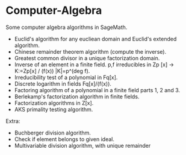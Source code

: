 # Computer-Algebra
Some computer algebra algorithms in SageMath.

- Euclid's algorithm for any eucliean domain and Euclid's extended algorithm.
- Chinese remainder theorem algorithm (compute the inverse).
- Greatest common divisor in a unique factorization domain.
- Inverse of an element in a finite field. 
p,f irreducibles in Zp \[x] -> K:=Zp\[x] / (f(x)) |K|=p^(deg f).
- Irreducibility test of a polynomial in Fq\[x].
- Discrete logarithm in fields Fq\[x]/(f(x)).
- Factoring algorithm of a polynomial in a finite field parts 1, 2 and 3.
- Berlekamp's factorization algorithm in finite fields.
- Factorization algorithms in Z\[x].
- AKS primality testing algorithm.

Extra:

- Buchberger division algorithm.
- Check if element belongs to given ideal.
- Multivariable division algorithm, with unique remainder